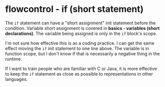 # flowcontrol - if (short statement)

The `if` statement can have a "short assignment" init statement before the condition. Variable short assignment is covered in **basics - variables (short declarations)**. The variable being assigned is only in the `if` block's scope.

I'm not sure how effective this is as a coding practice. I can get the same effect moving the `if` init statement to one line above. The variable is in function scope, but I don't know if that is necessarily a negative thing in the runtime.

If I want to train people who are familiar with C or Java, it is more effective to keep the `if` statement as close as possible to representations in other languages.
